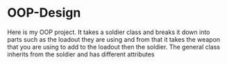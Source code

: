 # OOP-Design

Here is my OOP project. It takes a soldier class and breaks it down into parts such as the loadout they are using and from that it takes the weapon that you are using to add to the loadout then the soldier. The general class inherits from the soldier and has different attributes
